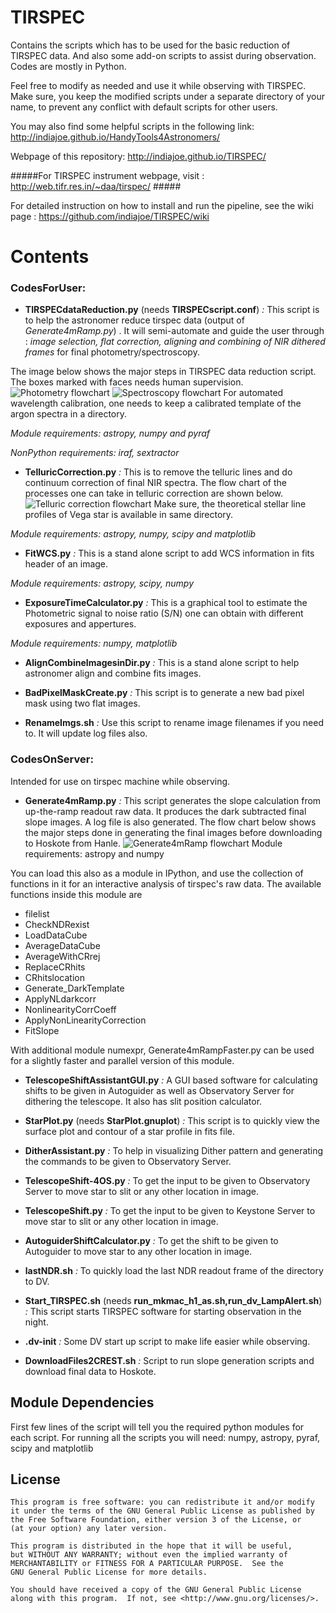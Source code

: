 TIRSPEC
=================

Contains the scripts which has to be used for the basic reduction of TIRSPEC data.
And also some add-on scripts to assist during observation.
Codes are mostly in Python.

Feel free to modify as needed and use it while observing with TIRSPEC.
Make sure, you keep the modified scripts under a separate directory of your name, 
to prevent any conflict with default scripts for other users.

You may also find some helpful scripts in the following link: http://indiajoe.github.io/HandyTools4Astronomers/

Webpage of this repository: http://indiajoe.github.io/TIRSPEC/

#####For TIRSPEC instrument webpage, visit : http://web.tifr.res.in/~daa/tirspec/  #####

For detailed instruction on how to install and run the pipeline, see the wiki page : https://github.com/indiajoe/TIRSPEC/wiki

Contents
================
### CodesForUser: ###
*    **TIRSPECdataReduction.py** (needs **TIRSPECscript.conf**) *:* This script is to help the astronomer reduce tirspec data (output of *Generate4mRamp.py*) . It will semi-automate and guide the user through : *image selection, flat correction, aligning and combining of NIR dithered frames* for final photometry/spectroscopy.

The image below shows the major steps in TIRSPEC data reduction script. The boxes marked with faces needs human supervision.
![Photometry flowchart](docs/PhotometryPipeline.png)
![Spectroscopy flowchart](docs/SpectroscopyPipeline.png)
For automated wavelength calibration, one needs to keep a calibrated template of the argon spectra in a directory.

*Module requirements: astropy, numpy and pyraf*

*NonPython requirements: iraf, sextractor*

*    **TelluricCorrection.py** *:* This is to remove the telluric lines and do continuum correction of final NIR spectra.
The flow chart of the processes one can take in telluric correction are shown below.
![Telluric correction flowchart](docs/TelluricCorrectionAlgorithm.png)
Make sure, the theoretical stellar line profiles of Vega star is available in same directory.

*Module requirements: astropy, numpy, scipy and matplotlib*

*    **FitWCS.py** *:* This is a stand alone script to add WCS information in fits header of an image.

*Module requirements: astropy, scipy, numpy*

*    **ExposureTimeCalculator.py** *:* This is a graphical tool to estimate the Photometric signal to noise ratio (S/N) one can obtain with different exposures and appertures.

*Module requirements: numpy, matplotlib*

*    **AlignCombineImagesinDir.py** *:* This is a stand alone script to help astronomer align and combine fits images.

*    **BadPixelMaskCreate.py** *:* This script is to generate a new bad pixel mask using two flat images.

*    **RenameImgs.sh** *:* Use this script to rename image filenames if you need to. It will update log files also.

### CodesOnServer:  
Intended for use on tirspec machine while observing.

*    **Generate4mRamp.py**  *:* This script generates the slope calculation from up-the-ramp readout raw data. It produces the dark subtracted final slope images. A log file is also generated. The flow chart below shows the major steps done in generating the final images before downloading to Hoskote from Hanle.
![Generate4mRamp flowchart](docs/SlopeImageGenerationPipeline.png)
Module requirements: astropy and numpy

You can load this also as a module in IPython, and use the collection of functions in it for an interactive analysis of tirspec's raw data. The available functions inside this module are
   - filelist
   - CheckNDRexist
   - LoadDataCube
   - AverageDataCube
   - AverageWithCRrej
   - ReplaceCRhits
   - CRhitslocation
   - Generate_DarkTemplate
   - ApplyNLdarkcorr
   - NonlinearityCorrCoeff
   - ApplyNonLinearityCorrection
   - FitSlope

With additional module numexpr, Generate4mRampFaster.py can be used for a slightly faster and parallel version of this module.

*    **TelescopeShiftAssistantGUI.py** *:* A GUI based software for calculating shifts to be given in Autoguider as well as Observatory Server for dithering the telescope. It also has slit position calculator.

*    **StarPlot.py** (needs **StarPlot.gnuplot**) *:* This script is to quickly view the surface plot and contour of a star profile in fits file. 
*    **DitherAssistant.py** *:* To help in visualizing Dither pattern and generating the commands to be given to Observatory Server.
*    **TelescopeShift-4OS.py** *:* To get the input to be given to Observatory Server to move star to slit or any other location in image.
*    **TelescopeShift.py** *:* To get the input to be given to Keystone Server to move star to slit or any other location in image.
*    **AutoguiderShiftCalculator.py** *:* To get the shift to be given to Autoguider to move star to any other location in image.
*    **lastNDR.sh** *:* To quickly load the last NDR readout frame of the directory to DV.
*    **Start_TIRSPEC.sh** (needs **run_mkmac_h1_as.sh,run_dv_LampAlert.sh**) *:* This script starts TIRSPEC software for starting observation in the night.
*    **.dv-init** *:* Some DV start up script to make life easier while observing.
*    **DownloadFiles2CREST.sh** *:* Script to run slope generation scripts and download final data to Hoskote. 
     
Module Dependencies
-------------------
First few lines of the script will tell you the required python modules for each script.
For running all the scripts you will need: numpy, astropy, pyraf, scipy and matplotlib
      

License
---------

    This program is free software: you can redistribute it and/or modify
    it under the terms of the GNU General Public License as published by
    the Free Software Foundation, either version 3 of the License, or
    (at your option) any later version.

    This program is distributed in the hope that it will be useful,
    but WITHOUT ANY WARRANTY; without even the implied warranty of
    MERCHANTABILITY or FITNESS FOR A PARTICULAR PURPOSE.  See the
    GNU General Public License for more details.

    You should have received a copy of the GNU General Public License
    along with this program.  If not, see <http://www.gnu.org/licenses/>.